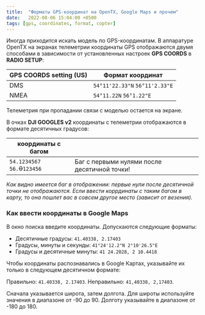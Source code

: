 ```yaml
---
title:  "Форматы GPS-координат на OpenTX, Google Maps и прочем"
date:   2022-08-06 15:04:00 +0500
tags: [gps, coordinates, format, copter]
---
```

Иногда приходится искать модель по GPS-координатам.
В аппаратуре OpenTX на экранах телеметрии координаты GPS отображаются двумя способами
в зависимости от установленных настроек **GPS COORDS** в **RADIO SETUP**:

| GPS COORDS setting (US) | Формат координат |
| --- | --- |
| DMS  | `54°11'22.33"N` `56°11'2.33"E` |
| NMEA | `54°11.22N` `56°1.22"E` |

Телеметрия при пропадании связи с моделью остается на экране.

В очках **DJI GOOGLES v2** координаты с телеметрии отображаются в формате десятичных градусов:

| координаты с багом |  |
| --- | --- |
| `54.1234567` `56.`~~0~~`123456` | Баг с первыми нулями после десятичной точки! |

_Как видно имеется баг в отображении: первые нули после десятичной точки не отображаются. Если ввести коррдинаты с таким багом в карту, то она пошлет вас в совсем другое место (зависит от везения)._

### Как ввести координаты в Google Maps

В окно поиска введите координаты. Допускаются следующие форматы:
- Десятичные градусы: `41.40338, 2.17403`
- Градусы, минуты и секунды: `41°24'12.2"N 2°10'26.5"E`
- Градусы и десятичные минуты: `41 24.2028, 2 10.4418`

Чтобы координаты распознавались в Google Картах, указывайте их только в следующем десятичном формате:

Правильно: `41.40338, 2.17403`.
Неправильно: `41,40338, 2,17403`.

Сначала указывается широта, затем долгота.
Для широты используйте значения в диапазоне от -90 до 90.
Долготу указывайте в диапазоне от -180 до 180.

